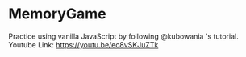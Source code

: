 # MemoryGame
Practice using vanilla JavaScript by following @kubowania 's tutorial. 
Youtube Link: https://youtu.be/ec8vSKJuZTk
